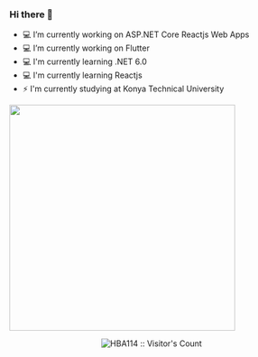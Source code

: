 ### Hi there 👋


- 💻 I’m currently working on ASP.NET Core Reactjs Web Apps
- 💻 I’m currently working on Flutter
- 💻 I'm currently learning .NET 6.0
- 💻 I'm currently learning Reactjs
- ⚡ I'm currently studying at Konya Technical University

<img src="https://github-readme-stats-beryl.vercel.app/api?username=HBA114&show_icons=true&title_color=fff&icon_color=79ff97&text_color=9f9f9f&bg_color=151515" width="400">

<p align="center"><img src="https://profile-counter.glitch.me/{HBA114}/count.svg" alt="HBA114 :: Visitor's Count" /></p>

<!--
**HBA114/HBA114** is a ✨ _special_ ✨ repository because its `README.md` (this file) appears on your GitHub profile.

Here are some ideas to get you started:

- 🔭 I’m currently working on ...
- 🌱 I’m currently learning ...
- 👯 I’m looking to collaborate on ...
- 🤔 I’m looking for help with ...
- 💬 Ask me about ...
- 📫 How to reach me: ...
- 😄 Pronouns: ...
- ⚡ Fun fact: ...
-->
